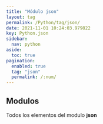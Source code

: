```yaml
---
title: "Módulo json"
layout: tag
permalink: /Python/tag/json/
date: 2021-11-01 10:24:03.979822
key: Python.json
sidebar: 
  nav: python
aside: 
  toc: true
pagination: 
  enabled: true
  tag: "json"
  permalink: /:num/
---
```


<h2>Modulos</h2>
Todos los elementos del modulo <strong>json</strong>
